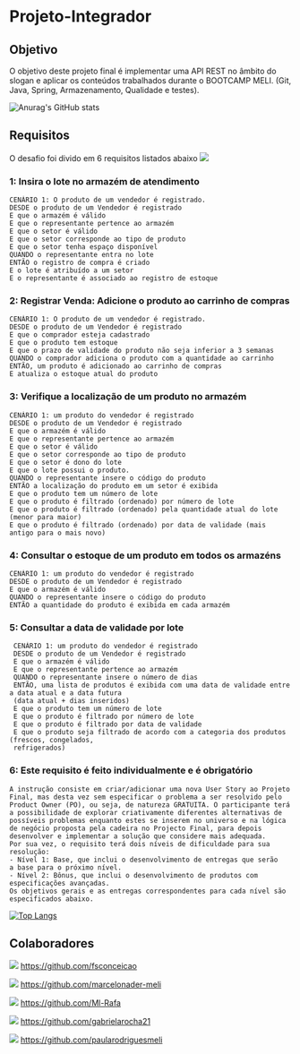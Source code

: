 # Projeto-Integrador

## Objetivo
O objetivo deste projeto final é implementar uma API REST no âmbito do slogan e aplicar
os conteúdos trabalhados durante o BOOTCAMP MELI. (Git, Java, Spring, Armazenamento,
Qualidade e testes).

![Anurag's GitHub stats](https://github-readme-stats.vercel.app/api?username=Ml-Rafa&show_icons=true&theme=radical)



## Requisitos

O desafio foi divido em 6 requisitos listados abaixo <img src="https://img.icons8.com/office/16/000000/menu--v1.png"/>

### 1: Insira o lote no armazém de atendimento

    CENÁRIO 1: O produto de um vendedor é registrado.
    DESDE o produto de um Vendedor é registrado
    E que o armazém é válido
    E que o representante pertence ao armazém
    E que o setor é válido
    E que o setor corresponde ao tipo de produto
    E que o setor tenha espaço disponível
    QUANDO o representante entra no lote
    ENTÃO o registro de compra é criado
    E o lote é atribuído a um setor
    E o representante é associado ao registro de estoque
    
### 2: Registrar Venda: Adicione o produto ao carrinho de compras

    CENÁRIO 1: O produto de um vendedor é registrado.
    DESDE o produto de um Vendedor é registrado
    E que o comprador esteja cadastrado
    E que o produto tem estoque
    E que o prazo de validade do produto não seja inferior a 3 semanas
    QUANDO o comprador adiciona o produto com a quantidade ao carrinho
    ENTÃO, um produto é adicionado ao carrinho de compras
    E atualiza o estoque atual do produto
    
### 3: Verifique a localização de um produto no armazém

    CENÁRIO 1: um produto do vendedor é registrado
    DESDE o produto de um Vendedor é registrado
    E que o armazém é válido
    E que o representante pertence ao armazém
    E que o setor é válido
    E que o setor corresponde ao tipo de produto
    E que o setor é dono do lote
    E que o lote possui o produto.
    QUANDO o representante insere o código do produto
    ENTÃO a localização do produto em um setor é exibida
    E que o produto tem um número de lote
    E que o produto é filtrado (ordenado) por número de lote
    E que o produto é filtrado (ordenado) pela quantidade atual do lote (menor para maior)
    E que o produto é filtrado (ordenado) por data de validade (mais antigo para o mais novo)
    
### 4: Consultar o estoque de um produto em todos os armazéns

    CENÁRIO 1: um produto do vendedor é registrado
    DESDE o produto de um Vendedor é registrado
    E que o armazém é válido
    QUANDO o representante insere o código do produto
    ENTÃO a quantidade do produto é exibida em cada armazém     

### 5: Consultar a data de validade por lote
  
     CENÁRIO 1: um produto do vendedor é registrado
     DESDE o produto de um Vendedor é registrado
     E que o armazém é válido
     E que o representante pertence ao armazém
     QUANDO o representante insere o número de dias
     ENTÃO, uma lista de produtos é exibida com uma data de validade entre a data atual e a data futura
     (data atual + dias inseridos)
     E que o produto tem um número de lote
     E que o produto é filtrado por número de lote
     E que o produto é filtrado por data de validade
     E que o produto seja filtrado de acordo com a categoria dos produtos (frescos, congelados,
     refrigerados)
    
### 6: Este requisito é feito individualmente e é obrigatório

    A instrução consiste em criar/adicionar uma nova User Story ao Projeto
    Final, mas desta vez sem especificar o problema a ser resolvido pelo
    Product Owner (PO), ou seja, de natureza GRATUITA. O participante terá
    a possibilidade de explorar criativamente diferentes alternativas de
    possíveis problemas enquanto estes se inserem no universo e na lógica
    de negócio proposta pela cadeira no Projecto Final, para depois
    desenvolver e implementar a solução que considere mais adequada.
    Por sua vez, o requisito terá dois níveis de dificuldade para sua
    resolução:
    - Nível 1: Base, que inclui o desenvolvimento de entregas que serão
    a base para o próximo nível.
    - Nível 2: Bônus, que inclui o desenvolvimento de produtos com
    especificações avançadas.
    Os objetivos gerais e as entregas correspondentes para cada nível são
    especificados abaixo.
    
 [![Top Langs](https://github-readme-stats.vercel.app/api/top-langs/?username=Ml-Rafa&layout=compact)](https://github.com/Ml-Rafa/github-readme-stats)
    
 ## Colaboradores 
 
 <img src="https://img.icons8.com/office/40/000000/user-male.png"/> https://github.com/fsconceicao
 
 <img src="https://img.icons8.com/office/40/000000/user-male.png"/> https://github.com/marcelonader-meli
 
 <img src="https://img.icons8.com/office/40/000000/user-male.png"/> https://github.com/Ml-Rafa
 
 <img src="https://img.icons8.com/office/40/000000/user-female.png"/> https://github.com/gabrielarocha21
 
 <img src="https://img.icons8.com/office/40/000000/user-female.png"/> https://github.com/paularodriguesmeli
 





